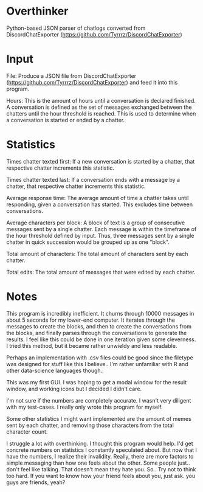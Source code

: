 # Overthinker
 Python-based JSON parser of chatlogs converted from DiscordChatExporter (https://github.com/Tyrrrz/DiscordChatExporter) 

# Input
 File: Produce a JSON file from DiscordChatExporter (https://github.com/Tyrrrz/DiscordChatExporter) and feed it into this program.
 
 Hours: This is the amount of hours until a conversation is declared finished. A conversation is defined as the set of messages exchanged between the chatters until the hour threshold is reached. This is used to determine when a conversation is started or ended by a chatter.

# Statistics
 Times chatter texted first: If a new conversation is started by a chatter, that respective chatter increments this statistic.
 
 Times chatter texted last: If a conversation ends with a message by a chatter, that respective chatter increments this statistic.
 
 Average response time: The average amount of time a chatter takes until responding, given a conversation has started. This excludes time between conversations.
 
 Average characters per block: A block of text is a group of consecutive messages sent by a single chatter. Each message is within the timeframe of the hour threshold defined by input. Thus, three messages sent by a single chatter in quick succession would be grouped up as one "block".
 
 Total amount of characters: The total amount of characters sent by each chatter.
 
 Total edits: The total amount of messages that were edited by each chatter.

# Notes
This program is incredibly inefficient. It churns through 10000 messages in about 5 seconds for my lower-end computer. It iterates through the messages to create the blocks, and then to create the conversations from the blocks, and finally parses through the conversations to generate the results. I feel like this could be done in one iteration given some cleverness. I tried this method, but it became rather unwieldy and less readable.

Perhaps an implementation with .csv files could be good since the filetype was designed for stuff like this I believe.. I'm rather unfamiliar with R and other data-science languages though..

This was my first GUI. I was hoping to get a modal window for the result window, and working icons but I decided I didn't care.

I'm not sure if the numbers are completely accurate. I wasn't very diligent with my test-cases. I really only wrote this program for myself.

Some other statistics I might want implemented are the amount of memes sent by each chatter, and removing those characters from the total character count.

I struggle a lot with overthinking. I thought this program would help. I'd get concrete numbers on statistics I constantly speculated about. But now that I have the numbers, I realize their invalidity. Really, there are more factors to simple messaging than how one feels about the other. Some people just.. don't feel like talking. That doesn't mean they hate you. So.. Try not to think too hard. If you want to know how your friend feels about you, just ask. you guys are friends, yeah?
